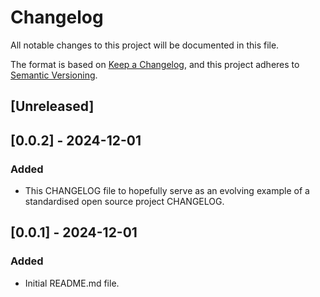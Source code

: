 # Changelog

All notable changes to this project will be documented in this file.

The format is based on [Keep a Changelog](https://keepachangelog.com/en/1.1.0/),
and this project adheres to [Semantic Versioning](https://semver.org/spec/v2.0.0.html).

## [Unreleased]

## [0.0.2] - 2024-12-01

### Added

- This CHANGELOG file to hopefully serve as an evolving example of a
  standardised open source project CHANGELOG.

## [0.0.1] - 2024-12-01

### Added

- Initial README.md file.